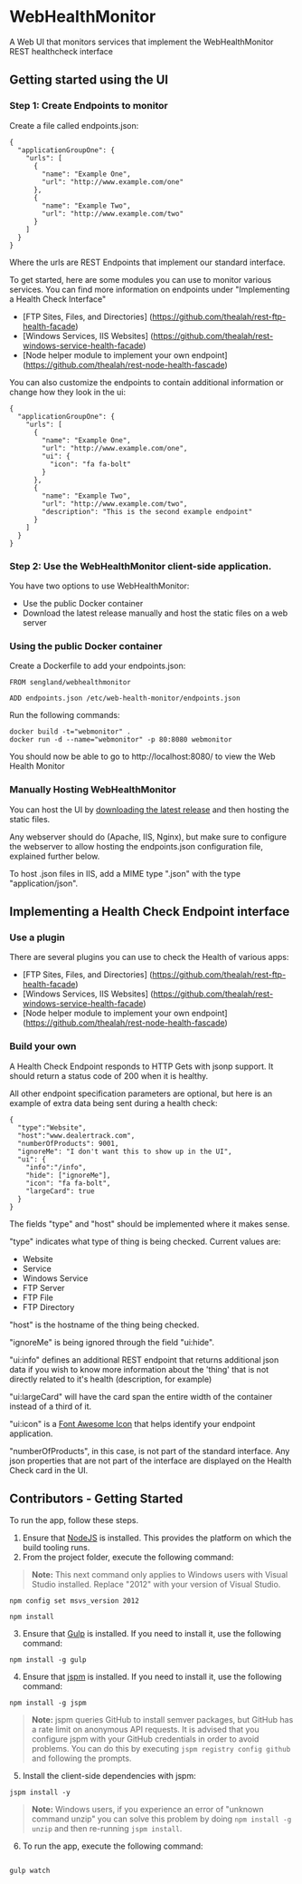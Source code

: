 # WebHealthMonitor
A Web UI that monitors services that implement the WebHealthMonitor REST healthcheck interface

## Getting started using the UI

### Step 1: Create Endpoints to monitor

Create a file called endpoints.json: 
```
{
  "applicationGroupOne": {
    "urls": [
      {
        "name": "Example One",
        "url": "http://www.example.com/one"
      }, 
      {
        "name": "Example Two",
        "url": "http://www.example.com/two"
      }
    ]
  }
}
```

Where the urls are REST Endpoints that implement our standard interface.

To get started, here are some modules you can use to monitor various services. You can find more information on endpoints under "Implementing a Health Check Interface"
* [FTP Sites, Files, and Directories] (https://github.com/thealah/rest-ftp-health-facade)
* [Windows Services, IIS Websites] (https://github.com/thealah/rest-windows-service-health-facade)
* [Node helper module to implement your own endpoint] (https://github.com/thealah/rest-node-health-fascade)

You can also customize the endpoints to contain additional information or change how they look in the ui:

```
{
  "applicationGroupOne": {
    "urls": [
      {
        "name": "Example One",
        "url": "http://www.example.com/one",
        "ui": {
          "icon": "fa fa-bolt"
        }
      }, 
      {
        "name": "Example Two",
        "url": "http://www.example.com/two",
        "description": "This is the second example endpoint"
      }
    ]
  }
}
```
### Step 2: Use the WebHealthMonitor client-side application.

You have two options to use WebHealthMonitor:
* Use the public Docker container
* Download the latest release manually and host the static files on a web server

### Using the public Docker container

Create a Dockerfile to add your endpoints.json:
```
FROM sengland/webhealthmonitor

ADD endpoints.json /etc/web-health-monitor/endpoints.json
```

Run the following commands:

```
docker build -t="webmonitor" .
docker run -d --name="webmonitor" -p 80:8080 webmonitor
```

You should now be able to go to http://localhost:8080/ to view the Web Health Monitor

### Manually Hosting WebHealthMonitor
You can host the UI by [downloading the latest release](https://github.com/dtinteractive/WebHealthMonitor/releases/download/0.1.0/dist.zip) and then hosting the static files.

Any webserver should do (Apache, IIS, Nginx), but make sure to configure the webserver to allow hosting the endpoints.json configuration file, explained further below.

To host .json files in IIS, add a MIME type ".json" with the type "application/json".

## Implementing a Health Check Endpoint interface

### Use a plugin

There are several plugins you can use to check the Health of various apps:

* [FTP Sites, Files, and Directories] (https://github.com/thealah/rest-ftp-health-facade)
* [Windows Services, IIS Websites] (https://github.com/thealah/rest-windows-service-health-facade)
* [Node helper module to implement your own endpoint] (https://github.com/thealah/rest-node-health-fascade)

### Build your own

A Health Check Endpoint responds to HTTP Gets with jsonp support. It should return a status code of 200 when it is healthy.

All other endpoint specification parameters are optional, but here is an example of extra data being sent during a health check:

```
{
  "type":"Website",
  "host":"www.dealertrack.com",
  "numberOfProducts": 9001,
  "ignoreMe": "I don't want this to show up in the UI",
  "ui": {
    "info":"/info",
    "hide": ["ignoreMe"],
    "icon": "fa fa-bolt",
    "largeCard": true
  }
}
```

The fields "type" and "host" should be implemented where it makes sense. 

"type" indicates what type of thing is being checked. Current values are:

* Website
* Service
* Windows Service
* FTP Server
* FTP File
* FTP Directory

"host" is the hostname of the thing being checked.

"ignoreMe" is being ignored through the field "ui:hide".

"ui:info" defines an additional REST endpoint that returns additional json data if you wish to know more information about the 'thing' that is not directly related to it's health (description, for example)

"ui:largeCard" will have the card span the entire width of the container instead of a third of it.

"ui:icon" is a [Font Awesome Icon](http://fortawesome.github.io/Font-Awesome/icons/) that helps identify your endpoint application.

"numberOfProducts", in this case, is not part of the standard interface. Any json properties that are not part of the interface are displayed on the Health Check card in the UI.

## Contributors - Getting Started

To run the app, follow these steps.

1. Ensure that [NodeJS](http://nodejs.org/) is installed. This provides the platform on which the build tooling runs.
2. From the project folder, execute the following command:

  >**Note:** This next command only applies to Windows users with Visual Studio installed. Replace "2012" with your version of Visual Studio.
  ```shell
  npm config set msvs_version 2012
  ```

  ```shell
  npm install
  ```
3. Ensure that [Gulp](http://gulpjs.com/) is installed. If you need to install it, use the following command:

  ```shell
  npm install -g gulp
  ```
4. Ensure that [jspm](http://jspm.io/) is installed. If you need to install it, use the following command:

  ```shell
  npm install -g jspm
  ```
  > **Note:** jspm queries GitHub to install semver packages, but GitHub has a rate limit on anonymous API requests. It is advised that you configure jspm with your GitHub credentials in order to avoid problems. You can do this by executing `jspm registry config github` and following the prompts.
5. Install the client-side dependencies with jspm:

  ```shell
  jspm install -y
  ```
  >**Note:** Windows users, if you experience an error of "unknown command unzip" you can solve this problem by doing `npm install -g unzip` and then re-running `jspm install`.
6. To run the app, execute the following command:

```shell

gulp watch
```
